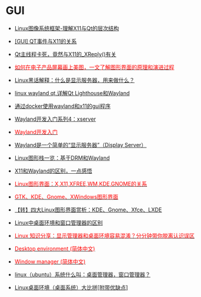 
# GUI

- [Linux图像系统框架-理解X11与Qt的层次结构](https://www.cnblogs.com/newjiang/p/8414625.html?share_token=102347A8-D0A6-4C26-A4AC-D9DF21EC9DB3\&tt_from=weixin\&utm_source=weixin\&utm_medium=toutiao_ios\&utm_campaign=client_share\&wxshare_count=1)
- [[GUI] QT事件与X11的关系](https://www.cnblogs.com/yongpenghan/p/4555634.html?share_token=FE217FC3-8631-4F89-8C8B-E01E7EFB1D06\&tt_from=weixin\&utm_source=weixin\&utm_medium=toutiao_ios\&utm_campaign=client_share\&wxshare_count=1)
- [Qt主线程卡死，竟然与X11的_XReply()有关](https://www.cnblogs.com/winafa/p/14206600.html?share_token=6358CABE-BBC7-4730-9676-59AF1566D93F\&tt_from=weixin\&utm_source=weixin\&utm_medium=toutiao_ios\&utm_campaign=client_share\&wxshare_count=1)
- [<font color=Red>如何在电子产品屏幕画上美图，一文了解图形界面的原理和演进过程</font>](https://www.toutiao.com/article/7090149820014330409/?app=news_article\&timestamp=1668596247\&use_new_style=1\&req_id=202211161857270102091681411D6471ED\&group_id=7090149820014330409\&share_token=F7086A43-2934-4B5F-BC73-794D1839E9AE\&tt_from=weixin\&utm_source=weixin\&utm_medium=toutiao_ios\&utm_campaign=client_share\&wxshare_count=1\&source=m_redirect\&wid=1668604830245)
- [Linux黑话解释：什么是显示服务器，用来做什么？](https://www.toutiao.com/article/6869367787744133636/?app=news_article\&timestamp=1668596630\&use_new_style=1\&req_id=20221116190350010212065132206A4231\&group_id=6869367787744133636\&share_token=C7316B27-2171-4DBE-8092-43ECF685173D\&tt_from=weixin\&utm_source=weixin\&utm_medium=toutiao_ios\&utm_campaign=client_share\&wxshare_count=1\&source=m_redirect)
- [linux wayland qt,详解Qt Lighthouse和Wayland](https://blog.csdn.net/weixin_36156325/article/details/116895549?share_token=815E2511-1564-4716-949F-6ACA452103E2\&tt_from=weixin\&utm_source=weixin\&utm_medium=toutiao_ios\&utm_campaign=client_share\&wxshare_count=1)
- [通过docker使用wayland和x11的gui程序](https://blog.csdn.net/yogoloth/article/details/105683815?share_token=F15EDBC2-0736-4E92-BD2B-2D113FB18B2B\&tt_from=weixin\&utm_source=weixin\&utm_medium=toutiao_ios\&utm_campaign=client_share\&wxshare_count=1)
- [Wayland开发入门系列4：xserver](https://blog.csdn.net/qq_26056015/article/details/122406051?share_token=FB05ACCE-8F9B-42FF-9918-1F504A9C8210\&tt_from=weixin\&utm_source=weixin\&utm_medium=toutiao_ios\&utm_campaign=client_share\&wxshare_count=1)
- [<font color=Red>Wayland开发入门</font>](https://blog.csdn.net/qq_26056015/category_11559440.html)
- [Wayland是一个简单的“显示服务器”（Display Server）](https://www.baike.com/wikiid/3479851875664899506?prd=mobile\&view_id=3jwzesa8v2mb5s)
- [Linux图形栈一览：基于DRM和Wayland](https://blog.csdn.net/M120674/article/details/123534336?share_token=E405B50C-3873-41DB-A19D-3A75C6BCC904\&tt_from=weixin\&utm_source=weixin\&utm_medium=toutiao_ios\&utm_campaign=client_share\&wxshare_count=1)
- [X11和Wayland的区别，一点感悟](https://blog.csdn.net/sunxiaopengsun/article/details/119895985?share_token=5D3E47D3-7CA1-4FF2-BF5C-C3C206E46131\&tt_from=weixin\&utm_source=weixin\&utm_medium=toutiao_ios\&utm_campaign=client_share\&wxshare_count=1)
- [<font color=Red>Linux图形界面：X,X11,XFREE,WM,KDE,GNOME的关系</font>](http://www.javashuo.com/article/p-yftqzthz-cp.html)
- [<font color=Red>GTK、KDE、Gnome、XWindows图形界面</font>](https://blog.csdn.net/iteye_4195/article/details/82522264)
- [【转】四大Linux图形界面赏析：KDE、Gnome、Xfce、LXDE](https://blog.csdn.net/chantal20080409/article/details/82986283)
- [Linux中桌面环境和窗口管理器的区别](https://geek-docs.com/linux/linux-ask-answer/difference-between-desktop-environment-vs-window-manager-in-linux.html)
- [<font color=Red>Linux 知识分享：显示管理器和桌面环境容易混淆？分分钟带你脱离认识误区</font>](https://zhuanlan.zhihu.com/p/272740410)
- [<font color=Red>Desktop environment (简体中文)</font>](https://wiki.archlinux.org/title/Desktop_environment_\(%E7%AE%80%E4%BD%93%E4%B8%AD%E6%96%87\))
- [<font color=Red>Window manager (简体中文)</font>](https://wiki.archlinux.org/title/Window_manager_\(%E7%AE%80%E4%BD%93%E4%B8%AD%E6%96%87\))

- [linux（ubuntu）系统什么叫：桌面管理器，窗口管理器？](https://my.oschina.net/aspirs/blog/607710)
- [Linux桌面环境（桌面系统）大比拼[附带优缺点]](http://c.biancheng.net/view/2912.html)
